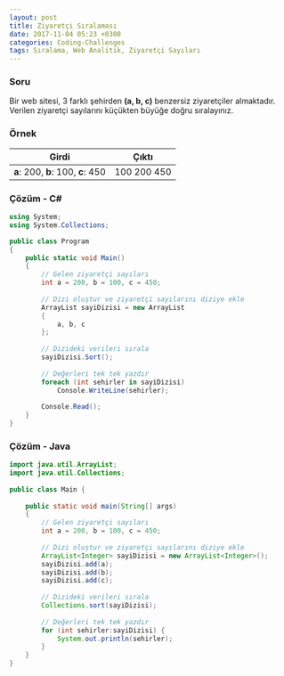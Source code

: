 ```yaml
---
layout: post
title: Ziyaretçi Sıralaması
date: 2017-11-04 05:23 +0300
categories: Coding-Challenges
tags: Sıralama, Web Analitik, Ziyaretçi Sayıları
---
```

### Soru
Bir web sitesi, 3 farklı şehirden **(a, b, c)** benzersiz ziyaretçiler almaktadır. Verilen ziyaretçi sayılarını küçükten büyüğe doğru sıralayınız.

### Örnek

| Girdi                               | Çıktı       |
|-------------------------------------|-------------|
| **a**: 200,  **b**: 100, **c**: 450 | 100 200 450 |

### Çözüm - C#
```csharp
using System;
using System.Collections;

public class Program
{
	public static void Main()
	{
        // Gelen ziyaretçi sayıları
        int a = 200, b = 100, c = 450;
 
        // Dizi oluştur ve ziyaretçi sayılarını diziye ekle
        ArrayList sayiDizisi = new ArrayList
        {
            a, b, c
        };
 
        // Dizideki verileri sırala
        sayiDizisi.Sort();
 
        // Değerleri tek tek yazdır
        foreach (int sehirler in sayiDizisi)
            Console.WriteLine(sehirler);
 
        Console.Read();
    }
}
```

### Çözüm - Java
```java
import java.util.ArrayList;
import java.util.Collections;
 
public class Main {
 
    public static void main(String[] args)
    {
        // Gelen ziyaretçi sayıları
        int a = 200, b = 100, c = 450;
 
        // Dizi oluştur ve ziyaretçi sayılarını diziye ekle
        ArrayList<Integer> sayiDizisi = new ArrayList<Integer>();
        sayiDizisi.add(a);
        sayiDizisi.add(b);
        sayiDizisi.add(c);
 
        // Dizideki verileri sırala
        Collections.sort(sayiDizisi);
 
        // Değerleri tek tek yazdır
        for (int sehirler:sayiDizisi) {
            System.out.println(sehirler);
        }
    }
}
```